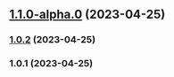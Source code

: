 

## [1.1.0-alpha.0](https://github.com/fengxiaotingzz/runt/compare/1.0.2...1.1.0-alpha.0) (2023-04-25)

### [1.0.2](https://github.com/fengxiaotingzz/runt/compare/1.0.1...1.0.2) (2023-04-25)

### 1.0.1 (2023-04-25)